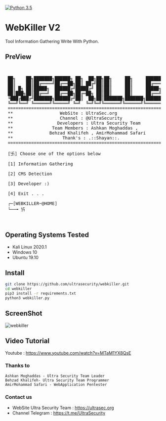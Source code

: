 
[![Python 3.5](https://img.shields.io/badge/Python-3.5-yellow.svg)](http://www.python.org/download/) 


# WebKiller V2

Tool Information Gathering Write With Python.


## PreView
<pre>

    
 ██╗    ██╗███████╗██████╗ ██╗  ██╗██╗██╗     ██╗     ███████╗██████╗ 
 ██║    ██║██╔════╝██╔══██╗██║ ██╔╝██║██║     ██║     ██╔════╝██╔══██╗
 ██║ █╗ ██║█████╗  ██████╔╝█████╔╝ ██║██║     ██║     █████╗  ██████╔╝
 ██║███╗██║██╔══╝  ██╔══██╗██╔═██╗ ██║██║     ██║     ██╔══╝  ██╔══██╗
 ╚███╔███╔╝███████╗██████╔╝██║  ██╗██║███████╗███████╗███████╗██║  ██║
 ╚══╝╚══╝ ╚══════╝╚═════╝ ╚═╝  ╚═╝╚═╝╚══════╝╚══════╝╚══════╝╚═╝  ╚═╝
 ====================================================================
 **                  WebSite : UltraSec.org                        **
 **                  Channel : @UltraSecurity                      **
 **                 Developers : Ultra Security Team               **
 **               Team Members : Ashkan Moghaddas ,                **
 **              Behzad Khalifeh , AmirMohammad Safari             **
 **                   Thank's : .::Shayan::.                       **
 ====================================================================          
          
 [卐] Choose one of the options below 

 [1] Information Gathering

 [2] CMS Detection

 [3] Developer :)

 [4] Exit . . .

 ┌─[WEBKILLER~@HOME]
 └──╼ 卐 


</pre>


## Operating Systems Tested
- Kali Linux 2020.1
- Windows 10
- Ubuntu 19.10


## Install
```bash
git clone https://github.com/ultrasecurity/webkiller.git
cd webkiller
pip3 install -r requirements.txt
python3 webkiller.py 
```

## ScreenShot
![webkiller](http://uupload.ir/files/otmb_webkiller.jpg)

## Video Tutorial
Youtube : https://www.youtube.com/watch?v=MTaM1YX8QsE


### Thanks to
    Ashkan Moghaddas - Ultra Security Team Leader
    Behzad Khalifeh- Ultra Security Team Programmer
    AmirMohammad Safari - WebApplication Pentester 
     

### Contact us
- WebSite Ultra Security Team : https://ultrasec.org
- Channel Telegram : https://t.me/UltraSecurity

